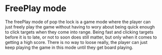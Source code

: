 # FreePlay mode

The freePlay mode of pop the lock is a game mode where the player can just freely play the game without having to wory about being quick enough to click targets when they come into range. Being fast and clicking targets before it is to late, or not to soon does still matter, but only when it comes to getting a high score. There is no way to loose really, the player can just keep playing the game in this mode until they get board playing. 